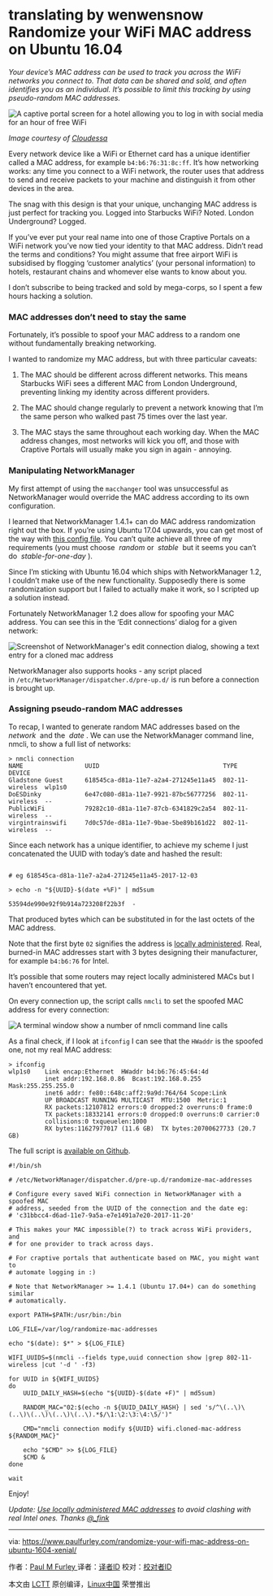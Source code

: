 translating by wenwensnow
Randomize your WiFi MAC address on Ubuntu 16.04
============================================================

 _Your device’s MAC address can be used to track you across the WiFi networks you connect to. That data can be shared and sold, and often identifies you as an individual. It’s possible to limit this tracking by using pseudo-random MAC addresses._ 

![A captive portal screen for a hotel allowing you to log in with social media for an hour of free WiFi](https://www.paulfurley.com/img/captive-portal-our-hotel.gif)

 _Image courtesy of [Cloudessa][4]_ 

Every network device like a WiFi or Ethernet card has a unique identifier called a MAC address, for example `b4:b6:76:31:8c:ff`. It’s how networking works: any time you connect to a WiFi network, the router uses that address to send and receive packets to your machine and distinguish it from other devices in the area.

The snag with this design is that your unique, unchanging MAC address is just perfect for tracking you. Logged into Starbucks WiFi? Noted. London Underground? Logged.

If you’ve ever put your real name into one of those Craptive Portals on a WiFi network you’ve now tied your identity to that MAC address. Didn’t read the terms and conditions? You might assume that free airport WiFi is subsidised by flogging ‘customer analytics’ (your personal information) to hotels, restaurant chains and whomever else wants to know about you.

I don’t subscribe to being tracked and sold by mega-corps, so I spent a few hours hacking a solution.

### MAC addresses don’t need to stay the same

Fortunately, it’s possible to spoof your MAC address to a random one without fundamentally breaking networking.

I wanted to randomize my MAC address, but with three particular caveats:

1.  The MAC should be different across different networks. This means Starbucks WiFi sees a different MAC from London Underground, preventing linking my identity across different providers.

2.  The MAC should change regularly to prevent a network knowing that I’m the same person who walked past 75 times over the last year.

3.  The MAC stays the same throughout each working day. When the MAC address changes, most networks will kick you off, and those with Craptive Portals will usually make you sign in again - annoying.

### Manipulating NetworkManager

My first attempt of using the `macchanger` tool was unsuccessful as NetworkManager would override the MAC address according to its own configuration.

I learned that NetworkManager 1.4.1+ can do MAC address randomization right out the box. If you’re using Ubuntu 17.04 upwards, you can get most of the way with [this config file][7]. You can’t quite achieve all three of my requirements (you must choose  _random_ or  _stable_  but it seems you can’t do  _stable-for-one-day_ ).

Since I’m sticking with Ubuntu 16.04 which ships with NetworkManager 1.2, I couldn’t make use of the new functionality. Supposedly there is some randomization support but I failed to actually make it work, so I scripted up a solution instead.

Fortunately NetworkManager 1.2 does allow for spoofing your MAC address. You can see this in the ‘Edit connections’ dialog for a given network:

![Screenshot of NetworkManager's edit connection dialog, showing a text entry for a cloned mac address](https://www.paulfurley.com/img/network-manager-cloned-mac-address.png)

NetworkManager also supports hooks - any script placed in `/etc/NetworkManager/dispatcher.d/pre-up.d/` is run before a connection is brought up.

### Assigning pseudo-random MAC addresses

To recap, I wanted to generate random MAC addresses based on the  _network_  and the  _date_ . We can use the NetworkManager command line, nmcli, to show a full list of networks:

```
> nmcli connection
NAME                 UUID                                  TYPE             DEVICE
Gladstone Guest      618545ca-d81a-11e7-a2a4-271245e11a45  802-11-wireless  wlp1s0
DoESDinky            6e47c080-d81a-11e7-9921-87bc56777256  802-11-wireless  --
PublicWiFi           79282c10-d81a-11e7-87cb-6341829c2a54  802-11-wireless  --
virgintrainswifi     7d0c57de-d81a-11e7-9bae-5be89b161d22  802-11-wireless  --

```

Since each network has a unique identifier, to achieve my scheme I just concatenated the UUID with today’s date and hashed the result:

```

# eg 618545ca-d81a-11e7-a2a4-271245e11a45-2017-12-03

> echo -n "${UUID}-$(date +%F)" | md5sum

53594de990e92f9b914a723208f22b3f  -

```

That produced bytes which can be substituted in for the last octets of the MAC address.

Note that the first byte `02` signifies the address is [locally administered][8]. Real, burned-in MAC addresses start with 3 bytes designing their manufacturer, for example `b4:b6:76` for Intel.

It’s possible that some routers may reject locally administered MACs but I haven’t encountered that yet.

On every connection up, the script calls `nmcli` to set the spoofed MAC address for every connection:

![A terminal window show a number of nmcli command line calls](https://www.paulfurley.com/img/terminal-window-nmcli-commands.png)

As a final check, if I look at `ifconfig` I can see that the `HWaddr` is the spoofed one, not my real MAC address:

```
> ifconfig
wlp1s0    Link encap:Ethernet  HWaddr b4:b6:76:45:64:4d
          inet addr:192.168.0.86  Bcast:192.168.0.255  Mask:255.255.255.0
          inet6 addr: fe80::648c:aff2:9a9d:764/64 Scope:Link
          UP BROADCAST RUNNING MULTICAST  MTU:1500  Metric:1
          RX packets:12107812 errors:0 dropped:2 overruns:0 frame:0
          TX packets:18332141 errors:0 dropped:0 overruns:0 carrier:0
          collisions:0 txqueuelen:1000
          RX bytes:11627977017 (11.6 GB)  TX bytes:20700627733 (20.7 GB)

```

The full script is [available on Github][9].

```
#!/bin/sh

# /etc/NetworkManager/dispatcher.d/pre-up.d/randomize-mac-addresses

# Configure every saved WiFi connection in NetworkManager with a spoofed MAC
# address, seeded from the UUID of the connection and the date eg:
# 'c31bbcc4-d6ad-11e7-9a5a-e7e1491a7e20-2017-11-20'

# This makes your MAC impossible(?) to track across WiFi providers, and
# for one provider to track across days.

# For craptive portals that authenticate based on MAC, you might want to
# automate logging in :)

# Note that NetworkManager >= 1.4.1 (Ubuntu 17.04+) can do something similar
# automatically.

export PATH=$PATH:/usr/bin:/bin

LOG_FILE=/var/log/randomize-mac-addresses

echo "$(date): $*" > ${LOG_FILE}

WIFI_UUIDS=$(nmcli --fields type,uuid connection show |grep 802-11-wireless |cut '-d ' -f3)

for UUID in ${WIFI_UUIDS}
do
    UUID_DAILY_HASH=$(echo "${UUID}-$(date +F)" | md5sum)

    RANDOM_MAC="02:$(echo -n ${UUID_DAILY_HASH} | sed 's/^\(..\)\(..\)\(..\)\(..\)\(..\).*$/\1:\2:\3:\4:\5/')"

    CMD="nmcli connection modify ${UUID} wifi.cloned-mac-address ${RANDOM_MAC}"

    echo "$CMD" >> ${LOG_FILE}
    $CMD &
done

wait
```
Enjoy!

 _Update: [Use locally administered MAC addresses][5] to avoid clashing with real Intel ones. Thanks [@_fink][6]_

--------------------------------------------------------------------------------

via: https://www.paulfurley.com/randomize-your-wifi-mac-address-on-ubuntu-1604-xenial/

作者：[Paul M Furley ][a]
译者：[译者ID](https://github.com/译者ID)
校对：[校对者ID](https://github.com/校对者ID)

本文由 [LCTT](https://github.com/LCTT/TranslateProject) 原创编译，[Linux中国](https://linux.cn/) 荣誉推出

[a]:https://www.paulfurley.com/
[1]:https://gist.github.com/paulfurley/46e0547ce5c5ea7eabeaef50dbacef3f/raw/5f02fc8f6ff7fca5bca6ee4913c63bf6de15abca/randomize-mac-addresses
[2]:https://gist.github.com/paulfurley/46e0547ce5c5ea7eabeaef50dbacef3f#file-randomize-mac-addresses
[3]:https://github.com/
[4]:http://cloudessa.com/products/cloudessa-aaa-and-captive-portal-cloud-service/
[5]:https://gist.github.com/paulfurley/46e0547ce5c5ea7eabeaef50dbacef3f/revisions#diff-824d510864d58c07df01102a8f53faef
[6]:https://twitter.com/fink_/status/937305600005943296
[7]:https://gist.github.com/paulfurley/978d4e2e0cceb41d67d017a668106c53/
[8]:https://en.wikipedia.org/wiki/MAC_address#Universal_vs._local
[9]:https://gist.github.com/paulfurley/46e0547ce5c5ea7eabeaef50dbacef3f
